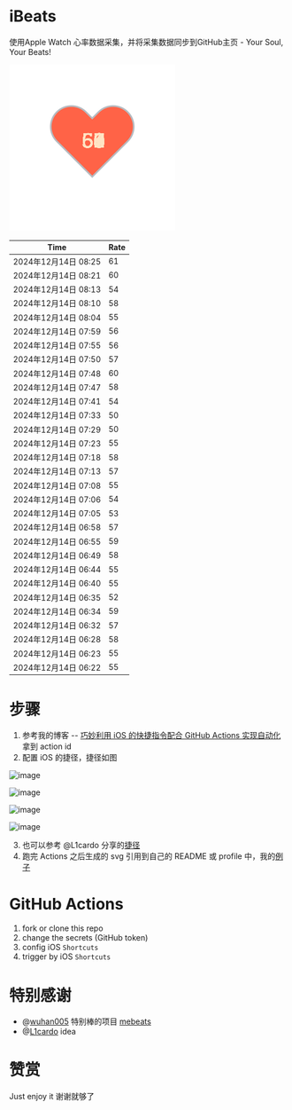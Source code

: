 # iBeats
使用Apple Watch 心率数据采集，并将采集数据同步到GitHub主页 - Your Soul, Your Beats!

![](./files/heart.svg)

<!--START_SECTION:my_heart_rate-->
| Time | Rate | 
 | ---- | ---- | 
| 2024年12月14日 08:25 | 61 |
| 2024年12月14日 08:21 | 60 |
| 2024年12月14日 08:13 | 54 |
| 2024年12月14日 08:10 | 58 |
| 2024年12月14日 08:04 | 55 |
| 2024年12月14日 07:59 | 56 |
| 2024年12月14日 07:55 | 56 |
| 2024年12月14日 07:50 | 57 |
| 2024年12月14日 07:48 | 60 |
| 2024年12月14日 07:47 | 58 |
| 2024年12月14日 07:41 | 54 |
| 2024年12月14日 07:33 | 50 |
| 2024年12月14日 07:29 | 50 |
| 2024年12月14日 07:23 | 55 |
| 2024年12月14日 07:18 | 58 |
| 2024年12月14日 07:13 | 57 |
| 2024年12月14日 07:08 | 55 |
| 2024年12月14日 07:06 | 54 |
| 2024年12月14日 07:05 | 53 |
| 2024年12月14日 06:58 | 57 |
| 2024年12月14日 06:55 | 59 |
| 2024年12月14日 06:49 | 58 |
| 2024年12月14日 06:44 | 55 |
| 2024年12月14日 06:40 | 55 |
| 2024年12月14日 06:35 | 52 |
| 2024年12月14日 06:34 | 59 |
| 2024年12月14日 06:32 | 57 |
| 2024年12月14日 06:28 | 58 |
| 2024年12月14日 06:23 | 55 |
| 2024年12月14日 06:22 | 55 |

<!--END_SECTION:my_heart_rate-->

# 步骤
1. 参考我的博客 -- [巧妙利用 iOS 的快捷指令配合 GitHub Actions 实现自动化](https://github.com/yihong0618/gitblog/issues/198) 拿到 action id
2. 配置 iOS 的捷径，捷径如图

![image](https://user-images.githubusercontent.com/15976103/122154218-0db0b480-ce97-11eb-93bb-5aec07c558dc.png)

![image](https://user-images.githubusercontent.com/15976103/122154236-186b4980-ce97-11eb-8e4b-70551a0391ae.png)

![image](https://user-images.githubusercontent.com/15976103/122154268-2d47dd00-ce97-11eb-902e-3acf292265a9.png)

![image](https://user-images.githubusercontent.com/15976103/122174055-fa144680-ceb4-11eb-9be2-3eb83cd516f7.png)

3. 也可以参考 @L1cardo 分享的[捷径](https://www.icloud.com/shortcuts/6ab6047b459c41ad822ad6b94b1c03d4)
4. 跑完 Actions 之后生成的 svg 引用到自己的 README 或 profile 中，我的[例子](https://github.com/yihong0618) 

# GitHub Actions

1. fork or clone this repo
2. change the secrets (GitHub token)
3. config iOS `Shortcuts` 
4. trigger by iOS `Shortcuts`

# 特别感谢
- @[wuhan005](https://github.com/wuhan005) 特别棒的项目 [mebeats](https://github.com/wuhan005/mebeats)
- @[L1cardo](https://github.com/L1cardo) idea

# 赞赏
Just enjoy it
谢谢就够了
